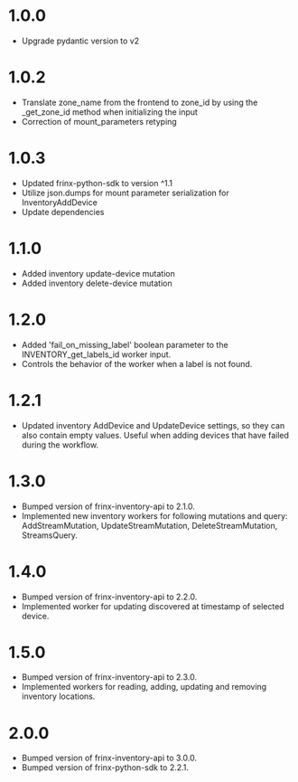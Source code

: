 # 1.0.0
- Upgrade pydantic version to v2

# 1.0.2
- Translate zone_name from the frontend to zone_id by using the _get_zone_id method when initializing the input
- Correction of mount_parameters retyping

# 1.0.3
- Updated frinx-python-sdk to version ^1.1
- Utilize json.dumps for mount parameter serialization for InventoryAddDevice
- Update dependencies

# 1.1.0
- Added inventory update-device mutation
- Added inventory delete-device mutation

# 1.2.0
- Added 'fail_on_missing_label' boolean parameter to the INVENTORY_get_labels_id worker input.
- Controls the behavior of the worker when a label is not found.

# 1.2.1
- Updated inventory AddDevice and UpdateDevice settings, so they can also contain empty values.
  Useful when adding devices that have failed during the workflow.

# 1.3.0
- Bumped version of frinx-inventory-api to 2.1.0.
- Implemented new inventory workers for following mutations and query:
  AddStreamMutation, UpdateStreamMutation, DeleteStreamMutation, StreamsQuery.

# 1.4.0
- Bumped version of frinx-inventory-api to 2.2.0.
- Implemented worker for updating discovered at timestamp of selected device.

# 1.5.0
- Bumped version of frinx-inventory-api to 2.3.0.
- Implemented workers for reading, adding, updating and removing inventory locations.

# 2.0.0
- Bumped version of frinx-inventory-api to 3.0.0.
- Bumped version of frinx-python-sdk to 2.2.1.
